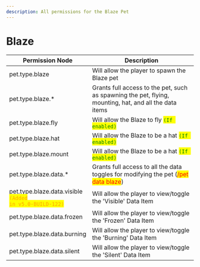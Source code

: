 ```yaml
---
description: All permissions for the Blaze Pet
---
```



# Blaze
| Permission Node | Description |
| - | - |
| pet.type.blaze | Will allow the player to spawn the Blaze pet |
| pet.type.blaze.* | Grants full access to the pet, such as spawning the pet, flying, mounting, hat, and all the data items |
| pet.type.blaze.fly | Will allow the Blaze to fly <mark style="color:green;">`(If enabled)`</mark> |
| pet.type.blaze.hat | Will allow the Blaze to be a hat <mark style="color:green;">`(If enabled)`</mark> |
| pet.type.blaze.mount | Will allow the Blaze to be a hat <mark style="color:green;">`(If enabled)`</mark> |
| pet.type.blaze.data.* | Grants full access to all the data toggles for modifying the pet (<mark style="color:red;">/pet data blaze</mark>) |
| pet.type.blaze.data.visible<br><mark style="color:orange;"><code>(Added in v5.0-BUILD-122)</code></mark> | Will allow the player to view/toggle the 'Visible' Data Item |
| pet.type.blaze.data.frozen | Will allow the player to view/toggle the 'Frozen' Data Item |
| pet.type.blaze.data.burning | Will allow the player to view/toggle the 'Burning' Data Item |
| pet.type.blaze.data.silent | Will allow the player to view/toggle the 'Silent' Data Item |

